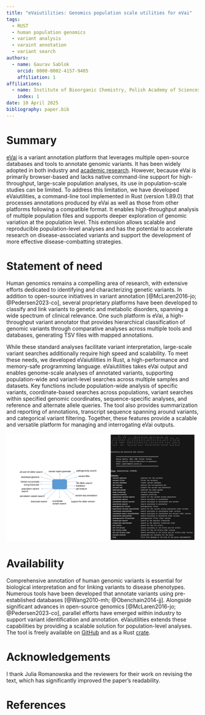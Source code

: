 ```yaml
---
title: "eVaiutilities: Genomics population scale utilities for eVai"
tags:
  - RUST
  - human population genomics
  - variant analysis
  - varaint annotation
  - variant search
authors:
  - name: Gaurav Sablok
    orcid: 0000-0002-4157-9405
    affiliation: 1
affiliations:
  - name: Institute of Bioorganic Chemistry, Polish Academy of Sciences, Noskowskiego 12/14, 61-704, Poznan, Poland
    index: 1
date: 10 April 2025
bibliography: paper.bib
---
```


# Summary

[eVai](https://www.engenome.com/product/) is a variant annotation platform that leverages multiple open-source databases and tools to annotate genomic variants. It has been widely adopted in both industry and [academic research](https://www.engenome.com/resources/?category=our-publications). However, because eVai is primarily browser-based and lacks native command-line support for high-throughput, large-scale population analyses, its use in population-scale studies can be limited. To address this limitation, we have developed eVaiutilities, a command-line tool implemented in Rust (version 1.89.0) that processes annotations produced by eVai as well as those from other platforms following a compatible format. It enables high-throughput analysis of multiple population files and supports deeper exploration of genomic variation at the population level. This extension allows scalable and reproducible population-level analyses and has the potential to accelerate research on disease-associated variants and support the development of more effective disease-combatting strategies.

# Statement of need

Human genomics remains a compelling area of research, with extensive efforts dedicated to identifying and characterizing genetic variants. In addition to open-source initiatives in variant annotation [@McLaren2016-jo; @Pedersen2023-co], several proprietary platforms have been developed to classify and link variants to genetic and metabolic disorders, spanning a wide spectrum of clinical relevance. One such platform is eVai, a high-throughput variant annotator that provides hierarchical classification of genomic variants through comparative analyses across multiple tools and databases, generating TSV files with mapped annotations. 

While these standard analyses facilitate variant interpretation, large-scale variant searches additionally require high speed and scalability. To meet these needs, we developed eVaiutilities in Rust, a high-performance and memory-safe programming language. eVaiutilities takes eVai output and enables genome-scale analyses of annotated variants, supporting population-wide and variant-level searches across multiple samples and datasets. Key functions include population-wide analysis of specific variants, coordinate-based searches across populations, variant searches within specified genomic coordinates, sequence-specific analyses, and reference and alternate allele queries. The tool also provides summarization and reporting of annotations, transcript sequence spanning around variants, and categorical variant filtering. Together, these features provide a scalable and versatile platform for managing and interrogating eVai outputs.

![Interface of eVaiutilities](eVaiutilities.png)

# Availability

Comprehensive annotation of human genomic variants is essential for biological interpretation and for linking variants to disease phenotypes. Numerous tools have been developed that annotate variants using pre-established databases [@Wang2010-mh; @Obenchain2014-jj]. Alongside significant advances in open-source genomics [@McLaren2016-jo; @Pedersen2023-co], parallel efforts have emerged within industry to support variant identification and annotation. eVaiutilities extends these capabilities by providing a scalable solution for population-level analyses. The tool is freely available on [GitHub](https://github.com/genomicssport/eVaiutilities) and as a Rust [crate](https://crates.io/crates/eVaiutilities).

# Acknowledgements

I thank Julia Romanowska and the reviewers for their work on revising the text, which has significantly improved the paper’s readability.

# References
